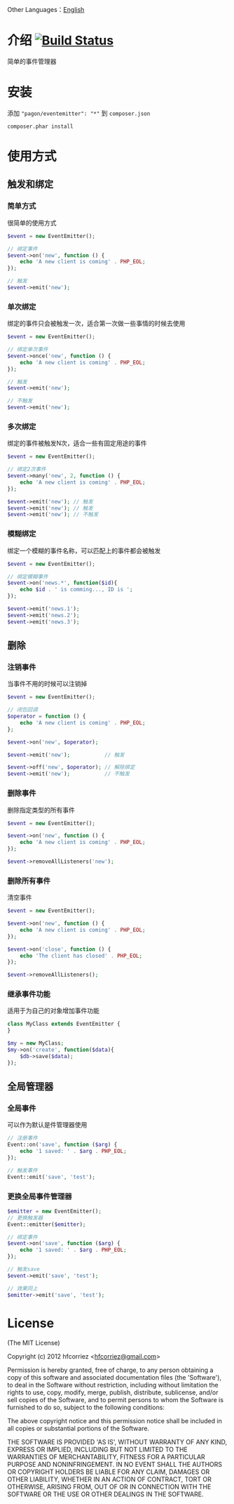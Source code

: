 Other Languages：[English](./README_en.md)

# 介绍 [![Build Status](https://travis-ci.org/hfcorriez/php-eventemitter.png)](https://travis-ci.org/hfcorriez/php-eventemitter)

简单的事件管理器

# 安装

添加 `"pagon/eventemitter": "*"` 到 `composer.json`

```
composer.phar install
```

# 使用方式

## 触发和绑定

### 简单方式

很简单的使用方式

```php
$event = new EventEmitter();

// 绑定事件
$event->on('new', function () {
    echo 'A new client is coming' . PHP_EOL;
});

// 触发
$event->emit('new');
```

### 单次绑定

绑定的事件只会被触发一次，适合第一次做一些事情的时候去使用

```php
$event = new EventEmitter();

// 绑定单次事件
$event->once('new', function () {
    echo 'A new client is coming' . PHP_EOL;
});

// 触发
$event->emit('new');

// 不触发
$event->emit('new');
```

### 多次绑定

绑定的事件被触发N次，适合一些有固定用途的事件

```php
$event = new EventEmitter();

// 绑定2次事件
$event->many('new', 2, function () {
    echo 'A new client is coming' . PHP_EOL;
});

$event->emit('new'); // 触发
$event->emit('new'); // 触发
$event->emit('new'); // 不触发
```

### 模糊绑定

绑定一个模糊的事件名称，可以匹配上的事件都会被触发

```php
$event = new EventEmitter();

// 绑定模糊事件
$event->on('news.*', function($id){
    echo $id . ' is comming..., ID is ';
});

$event->emit('news.1');
$event->emit('news.2');
$event->emit('news.3');
```

## 删除

### 注销事件

当事件不用的时候可以注销掉

```php
$event = new EventEmitter();

// 闭包回调
$operator = function () {
    echo 'A new client is coming' . PHP_EOL;
};

$event->on('new', $operator);

$event->emit('new');           // 触发

$event->off('new', $operator); // 解除绑定
$event->emit('new');           // 不触发
```

### 删除事件

删除指定类型的所有事件

```php
$event = new EventEmitter();

$event->on('new', function () {
    echo 'A new client is coming' . PHP_EOL;
});

$event->removeAllListeners('new');
```

### 删除所有事件

清空事件

```php
$event = new EventEmitter();

$event->on('new', function () {
    echo 'A new client is coming' . PHP_EOL;
});

$event->on('close', function () {
    echo 'The client has closed' . PHP_EOL;
});

$event->removeAllListeners();
```

### 继承事件功能

适用于为自己的对象增加事件功能

```php
class MyClass extends EventEmitter {
}

$my = new MyClass;
$my->on('create', function($data){
    $db->save($data);
});
```

## 全局管理器

### 全局事件

可以作为默认是件管理器使用

```php
// 注册事件
Event::on('save', function ($arg) {
    echo '1 saved: ' . $arg . PHP_EOL;
});

// 触发事件
Event::emit('save', 'test');
```

### 更换全局事件管理器

```php
$emitter = new EventEmitter();
// 更换触发器
Event::emitter($emitter);

// 绑定事件
$event->on('save', function ($arg) {
    echo '1 saved: ' . $arg . PHP_EOL;
});

// 触发save
$event->emit('save', 'test');

// 效果同上
$emitter->emit('save', 'test');
```

License
=============

(The MIT License)

Copyright (c) 2012 hfcorriez &lt;hfcorriez@gmail.com&gt;

Permission is hereby granted, free of charge, to any person obtaining
a copy of this software and associated documentation files (the
'Software'), to deal in the Software without restriction, including
without limitation the rights to use, copy, modify, merge, publish,
distribute, sublicense, and/or sell copies of the Software, and to
permit persons to whom the Software is furnished to do so, subject to
the following conditions:

The above copyright notice and this permission notice shall be
included in all copies or substantial portions of the Software.

THE SOFTWARE IS PROVIDED 'AS IS', WITHOUT WARRANTY OF ANY KIND,
EXPRESS OR IMPLIED, INCLUDING BUT NOT LIMITED TO THE WARRANTIES OF
MERCHANTABILITY, FITNESS FOR A PARTICULAR PURPOSE AND NONINFRINGEMENT.
IN NO EVENT SHALL THE AUTHORS OR COPYRIGHT HOLDERS BE LIABLE FOR ANY
CLAIM, DAMAGES OR OTHER LIABILITY, WHETHER IN AN ACTION OF CONTRACT,
TORT OR OTHERWISE, ARISING FROM, OUT OF OR IN CONNECTION WITH THE
SOFTWARE OR THE USE OR OTHER DEALINGS IN THE SOFTWARE.